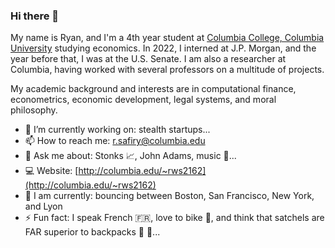 ### Hi there 👋

My name is Ryan, and I'm a 4th year student at [Columbia College, Columbia University](https://www.college.columbia.edu/) studying economics. In 2022, I interned at J.P. Morgan, and the year before that, I was at the U.S. Senate. I am also a researcher at Columbia, having worked with several professors on a multitude of projects.

My academic background and interests are in computational finance, econometrics, economic development, legal systems, and moral philosophy.

- 🔭 I’m currently working on: stealth startups...
- 📫 How to reach me: r.safiry@columbia.edu
- 💬 Ask me about: Stonks 📈, John Adams, music 🎷...
- 💻 Website: [http://columbia.edu/~rws2162](http://columbia.edu/~rws2162)
- 📍 I am currently: bouncing between Boston, San Francisco, New York, and Lyon
- ⚡ Fun fact: I speak French 🇫🇷, love to bike 🚴, and think that satchels are FAR superior to backpacks 💼 🎒...
  
